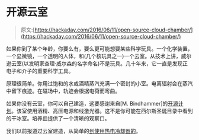 # 开源云室

> 原文:[https://hackaday.com/2016/06/11/open-source-cloud-chamber/](https://hackaday.com/2016/06/11/open-source-cloud-chamber/)

如果你到了某个年龄，你要么有，要么更可能想要某些科学玩具。一个化学装置，一个显微镜，一个透明的人体，和(几个核玩具之一)一个云室。从技术上讲，威尔逊云室(以发明家查理·威尔森的名字命名)不是玩具。几十年来，它一直是发现正电子和介子的重要科学工具。

原理很简单。你用过饱和的水或酒精蒸汽充满一个密封的小室。电离辐射会在蒸汽中留下痕迹。在磁场中，轨迹会根据电荷而弯曲。

如果你没有云室，你可以自己建造，这要感谢来自[M. Bindhammer]的[开源计划](https://hackaday.io/project/11896-open-source-expansion-cloud-chamber)。该室使用酒精、高压电源和线激光器。这不是你可能在西尔斯圣诞目录中看到的干冰室。培养皿提供了一个清晰的观察口。

我们以前报道过云室建造，从简单的[到使用](http://hackaday.com/2011/01/23/your-very-own-cloud-chamber/)[热电冷却器的](http://hackaday.com/2012/09/24/an-actively-cooled-cloud-chamber/)。